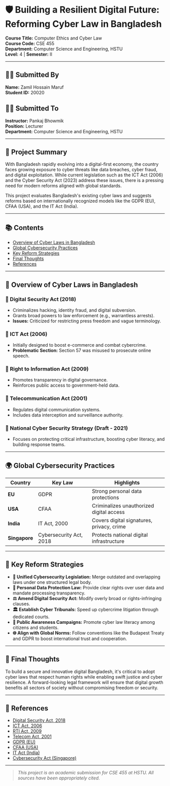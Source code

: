 # 🛡️ Building a Resilient Digital Future: Reforming Cyber Law in Bangladesh

**Course Title:** Computer Ethics and Cyber Law  
**Course Code:** CSE 455  
**Department:** Computer Science and Engineering, HSTU  
**Level:** 4 | **Semester:** II  

---

## 👨‍🎓 Submitted By

**Name:** Zamil Hossain Maruf  
**Student ID:** 20020  

## 👨‍🏫 Submitted To

**Instructor:** Pankaj Bhowmik  
**Position:** Lecturer  
**Department:** Computer Science and Engineering, HSTU  

---

## 📌 Project Summary

With Bangladesh rapidly evolving into a digital-first economy, the country faces growing exposure to cyber threats like data breaches, cyber fraud, and digital exploitation. While current legislation such as the ICT Act (2006) and the Cyber Security Act (2023) address these issues, there is a pressing need for modern reforms aligned with global standards.

This project evaluates Bangladesh's existing cyber laws and suggests reforms based on internationally recognized models like the GDPR (EU), CFAA (USA), and the IT Act (India).

---

## 📚 Contents

- [Overview of Cyber Laws in Bangladesh](#overview-of-cyber-laws-in-bangladesh)
- [Global Cybersecurity Practices](#global-cybersecurity-practices)
- [Key Reform Strategies](#key-reform-strategies)
- [Final Thoughts](#final-thoughts)
- [References](#references)

---

## 📖 Overview of Cyber Laws in Bangladesh

### 🔹 Digital Security Act (2018)
- Criminalizes hacking, identity fraud, and digital subversion.
- Grants broad powers to law enforcement (e.g., warrantless arrests).
- **Issues:** Criticized for restricting press freedom and vague terminology.

### 🔹 ICT Act (2006)
- Initially designed to boost e-commerce and combat cybercrime.
- **Problematic Section:** Section 57 was misused to prosecute online speech.

### 🔹 Right to Information Act (2009)
- Promotes transparency in digital governance.
- Reinforces public access to government-held data.

### 🔹 Telecommunication Act (2001)
- Regulates digital communication systems.
- Includes data interception and surveillance authority.

### 🔹 National Cyber Security Strategy (Draft - 2021)
- Focuses on protecting critical infrastructure, boosting cyber literacy, and building response teams.

---

## 🌍 Global Cybersecurity Practices

| Country       | Key Law                     | Highlights                                 |
|---------------|-----------------------------|--------------------------------------------|
| **EU**        | GDPR                        | Strong personal data protections           |
| **USA**       | CFAA                        | Criminalizes unauthorized digital access   |
| **India**     | IT Act, 2000                | Covers digital signatures, privacy, crime  |
| **Singapore** | Cybersecurity Act, 2018     | Protects national digital infrastructure   |

---

## 🚀 Key Reform Strategies

- **🔐 Unified Cybersecurity Legislation:** Merge outdated and overlapping laws under one structured legal body.
- **📄 Personal Data Protection Law:** Provide clear rights over user data and mandate processing transparency.
- **⚖️ Amend Digital Security Act:** Modify overly broad or rights-infringing clauses.
- **🏛️ Establish Cyber Tribunals:** Speed up cybercrime litigation through dedicated courts.
- **📢 Public Awareness Campaigns:** Promote cyber law literacy among citizens and students.
- **🌐 Align with Global Norms:** Follow conventions like the Budapest Treaty and GDPR to boost international trust and cooperation.

---

## 🧠 Final Thoughts

To build a secure and innovative digital Bangladesh, it's critical to adopt cyber laws that respect human rights while enabling swift justice and cyber resilience. A forward-looking legal framework will ensure that digital growth benefits all sectors of society without compromising freedom or security.

---

## 🔗 References

- [Digital Security Act, 2018](https://bdlaws.minlaw.gov.bd/act-1261.html)  
- [ICT Act, 2006](http://bcc.gov.bd/site/page/4ac2c9e4-b1c6-4aa5-8c41-768f86d9a68f)  
- [RTI Act, 2009](https://bdlaws.minlaw.gov.bd/act-details-1005.html)  
- [Telecom Act, 2001](https://bdlaws.minlaw.gov.bd/act-details-828.html)  
- [GDPR (EU)](https://gdpr.eu)  
- [CFAA (USA)](https://www.law.cornell.edu/uscode/text/18/1030)  
- [IT Act (India)](https://www.meity.gov.in/content/information-technology-act)  
- [Cybersecurity Act (Singapore)](https://www.csa.gov.sg/legislation/CSA)  

---

> *This project is an academic submission for CSE 455 at HSTU. All sources have been appropriately cited.*
